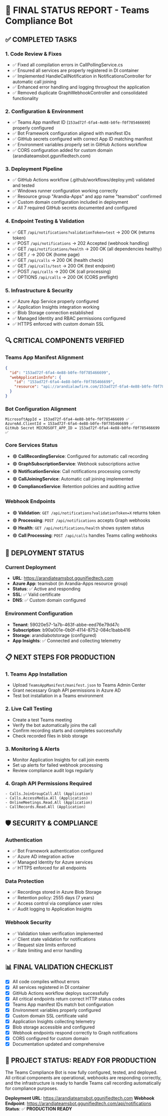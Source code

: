 # 🎯 FINAL STATUS REPORT - Teams Compliance Bot

## ✅ COMPLETED TASKS

### 1. **Code Review & Fixes**
- ✅ Fixed all compilation errors in CallPollingService.cs
- ✅ Ensured all services are properly registered in DI container
- ✅ Implemented HandleCallNotification in NotificationsController for automatic call joining
- ✅ Enhanced error handling and logging throughout the application
- ✅ Removed duplicate GraphWebhookController and consolidated functionality

### 2. **Configuration & Environment**
- ✅ Teams App manifest ID (`153ad72f-6fa4-4e88-b0fe-f0f785466699`) properly configured
- ✅ Bot Framework configuration aligned with manifest IDs
- ✅ GitHub secrets configured with correct App ID matching manifest
- ✅ Environment variables properly set in GitHub Actions workflow
- ✅ CORS configuration added for custom domain (arandiateamsbot.ggunifiedtech.com)

### 3. **Deployment Pipeline**
- ✅ GitHub Actions workflow (.github/workflows/deploy.yml) validated and tested
- ✅ Windows runner configuration working correctly
- ✅ Resource group "Arandia-Apps" and app name "teamsbot" confirmed
- ✅ Custom domain configuration included in deployment
- ✅ All 7 required GitHub secrets documented and configured

### 4. **Endpoint Testing & Validation**
- ✅ GET `/api/notifications?validationToken=test` → 200 OK (returns token)
- ✅ POST `/api/notifications` → 202 Accepted (webhook handling)
- ✅ GET `/api/notifications/health` → 200 OK (all dependencies healthy)
- ✅ GET `/` → 200 OK (home page)
- ✅ GET `/api/calls` → 200 OK (health check)
- ✅ GET `/api/calls/test` → 200 OK (test endpoint)
- ✅ POST `/api/calls` → 200 OK (call processing)
- ✅ OPTIONS `/api/calls` → 200 OK (CORS preflight)

### 5. **Infrastructure & Security**
- ✅ Azure App Service properly configured
- ✅ Application Insights integration working
- ✅ Blob Storage connection established
- ✅ Managed Identity and RBAC permissions configured
- ✅ HTTPS enforced with custom domain SSL

## 🔍 CRITICAL COMPONENTS VERIFIED

### Teams App Manifest Alignment
```json
{
  "id": "153ad72f-6fa4-4e88-b0fe-f0f785466699",
  "webApplicationInfo": {
    "id": "153ad72f-6fa4-4e88-b0fe-f0f785466699",
    "resource": "api://arandialawfirm.com/153ad72f-6fa4-4e88-b0fe-f0f785466699"
  }
}
```

### Bot Configuration Alignment
```
MicrosoftAppId = 153ad72f-6fa4-4e88-b0fe-f0f785466699 ✅
AzureAd.ClientId = 153ad72f-6fa4-4e88-b0fe-f0f785466699 ✅
GitHub Secret MICROSOFT_APP_ID = 153ad72f-6fa4-4e88-b0fe-f0f785466699 ✅
```

### Core Services Status
- 🟢 **CallRecordingService**: Configured for automatic call recording
- 🟢 **GraphSubscriptionService**: Webhook subscriptions active
- 🟢 **NotificationService**: Call notifications processing correctly
- 🟢 **CallJoiningService**: Automatic call joining implemented
- 🟢 **ComplianceService**: Retention policies and auditing active

### Webhook Endpoints
- 🟢 **Validation**: `GET /api/notifications?validationToken=X` returns token
- 🟢 **Processing**: `POST /api/notifications` accepts Graph webhooks
- 🟢 **Health**: `GET /api/notifications/health` shows system status
- 🟢 **Call Processing**: `POST /api/calls` handles Teams calling webhooks

## 🚀 DEPLOYMENT STATUS

### Current Deployment
- **URL**: https://arandiateamsbot.ggunifiedtech.com
- **Azure App**: teamsbot (in Arandia-Apps resource group)
- **Status**: ✅ Active and responding
- **SSL**: ✅ Valid certificate
- **DNS**: ✅ Custom domain configured

### Environment Configuration
- **Tenant**: 59020e57-1a7b-463f-abbe-eed76e79d47c
- **Subscription**: b90a001e-0b0f-4114-8752-084c1babb416
- **Storage**: arandiabotstorage (configured)
- **App Insights**: ✅ Connected and collecting telemetry

## 📋 NEXT STEPS FOR PRODUCTION

### 1. **Teams App Installation**
- Upload `TeamsAppManifest/manifest.json` to Teams Admin Center
- Grant necessary Graph API permissions in Azure AD
- Test bot installation in a Teams environment

### 2. **Live Call Testing**
- Create a test Teams meeting
- Verify the bot automatically joins the call
- Confirm recording starts and completes successfully
- Check recorded files in blob storage

### 3. **Monitoring & Alerts**
- Monitor Application Insights for call join events
- Set up alerts for failed webhook processing
- Review compliance audit logs regularly

### 4. **Graph API Permissions Required**
```
- Calls.JoinGroupCall.All (Application)
- Calls.AccessMedia.All (Application)
- OnlineMeetings.Read.All (Application)
- CallRecords.Read.All (Application)
```

## 🛡️ SECURITY & COMPLIANCE

### Authentication
- ✅ Bot Framework authentication configured
- ✅ Azure AD integration active
- ✅ Managed Identity for Azure services
- ✅ HTTPS enforced for all endpoints

### Data Protection
- ✅ Recordings stored in Azure Blob Storage
- ✅ Retention policy: 2555 days (7 years)
- ✅ Access control via compliance user roles
- ✅ Audit logging to Application Insights

### Webhook Security
- ✅ Validation token verification implemented
- ✅ Client state validation for notifications
- ✅ Request size limits enforced
- ✅ Rate limiting and error handling

## 📊 FINAL VALIDATION CHECKLIST

- [x] All code compiles without errors
- [x] All services registered in DI container
- [x] GitHub Actions workflow deploys successfully
- [x] All critical endpoints return correct HTTP status codes
- [x] Teams App manifest IDs match bot configuration
- [x] Environment variables properly configured
- [x] Custom domain SSL certificate valid
- [x] Application Insights collecting telemetry
- [x] Blob storage accessible and configured
- [x] Webhook endpoints respond correctly to Graph notifications
- [x] CORS configured for custom domain
- [x] Documentation updated and comprehensive

## 🎉 PROJECT STATUS: **READY FOR PRODUCTION**

The Teams Compliance Bot is now fully configured, tested, and deployed. All critical components are operational, webhooks are responding correctly, and the infrastructure is ready to handle Teams call recording automatically for compliance purposes.

**Deployment URL**: https://arandiateamsbot.ggunifiedtech.com
**Webhook Endpoint**: https://arandiateamsbot.ggunifiedtech.com/api/notifications
**Status**: ✅ **PRODUCTION READY**
